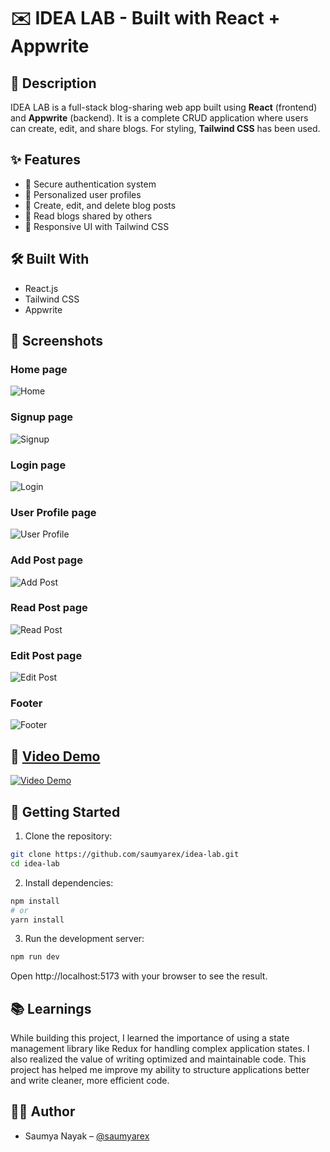 # ✉️ IDEA LAB - Built with React + Appwrite

## 📖 Description

IDEA LAB is a full-stack blog-sharing web app built using **React** (frontend) and **Appwrite** (backend). It is a complete CRUD application where users can create, edit, and share blogs. For styling, **Tailwind CSS** has been used.

## ✨ Features

- 🔐 Secure authentication system
- 👤 Personalized user profiles
- 📝 Create, edit, and delete blog posts
- 📖 Read blogs shared by others
- 🎨 Responsive UI with Tailwind CSS

## 🛠️ Built With

- React.js
- Tailwind CSS
- Appwrite

## 📸 Screenshots

### Home page

![Home](./public/homepage.jpg)

### Signup page

![Signup](./public/registerpage.jpg)

### Login page

![Login](./public/loginpage.jpg)

### User Profile page

![User Profile](./public/profilepage.jpg)

### Add Post page

![Add Post](./public/addpostpage.jpg)

### Read Post page

![Read Post](./public/readpost.jpg)

### Edit Post page

![Edit Post](./public/editpostpage.jpg)

### Footer

![Footer](./public/footer.jpg)

## 🎥 [Video Demo](https://youtu.be/TkKQ0K8PDYY)

[![Video Demo](./public/homepage.jpg)](https://youtu.be/TkKQ0K8PDYY)

## 🚀 Getting Started

1. Clone the repository:

```bash
git clone https://github.com/saumyarex/idea-lab.git
cd idea-lab
```

2. Install dependencies:

```bash
npm install
# or
yarn install
```

3. Run the development server:

```bash
npm run dev
```

Open http://localhost:5173 with your browser to see the result.

## 📚 Learnings

While building this project, I learned the importance of using a state management library like Redux for handling complex application states. I also realized the value of writing optimized and maintainable code. This project has helped me improve my ability to structure applications better and write cleaner, more efficient code.

## 🙋‍♂️ Author

- Saumya Nayak – [@saumyarex](https://github.com/saumyarex)
